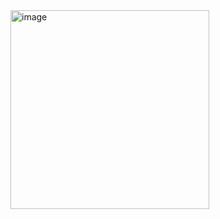 <img width="318" alt="image" src="https://user-images.githubusercontent.com/22559559/189511817-9f2f1b07-3f73-43b6-a08b-90da9287c409.png">
